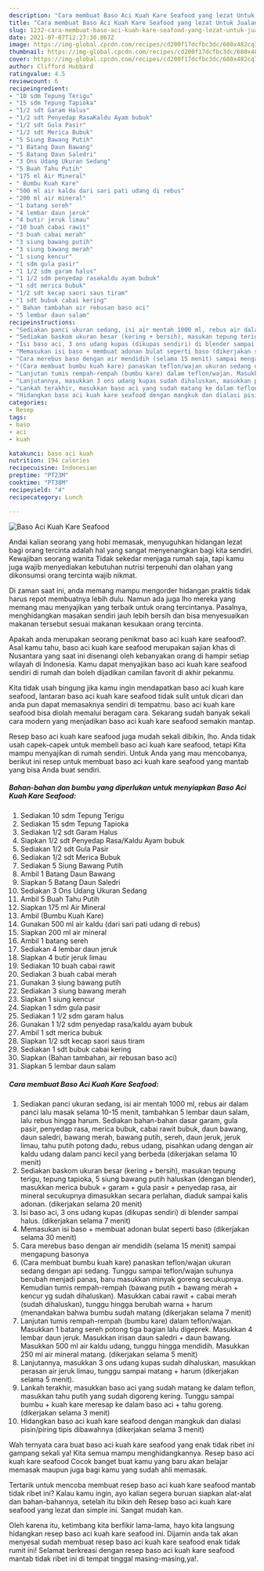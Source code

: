 ```yaml
---
description: "Cara membuat Baso Aci Kuah Kare Seafood yang lezat Untuk Jualan"
title: "Cara membuat Baso Aci Kuah Kare Seafood yang lezat Untuk Jualan"
slug: 1232-cara-membuat-baso-aci-kuah-kare-seafood-yang-lezat-untuk-jualan
date: 2021-07-07T12:27:30.067Z
image: https://img-global.cpcdn.com/recipes/cd200f17dcfbc3dc/680x482cq70/baso-aci-kuah-kare-seafood-foto-resep-utama.jpg
thumbnail: https://img-global.cpcdn.com/recipes/cd200f17dcfbc3dc/680x482cq70/baso-aci-kuah-kare-seafood-foto-resep-utama.jpg
cover: https://img-global.cpcdn.com/recipes/cd200f17dcfbc3dc/680x482cq70/baso-aci-kuah-kare-seafood-foto-resep-utama.jpg
author: Clifford Hubbard
ratingvalue: 4.5
reviewcount: 6
recipeingredient:
- "10 sdm Tepung Terigu"
- "15 sdm Tepung Tapioka"
- "1/2 sdt Garam Halus"
- "1/2 sdt Penyedap RasaKaldu Ayam bubuk"
- "1/2 sdt Gula Pasir"
- "1/2 sdt Merica Bubuk"
- "5 Siung Bawang Putih"
- "1 Batang Daun Bawang"
- "5 Batang Daun Saledri"
- "3 Ons Udang Ukuran Sedang"
- "5 Buah Tahu Putih"
- "175 ml Air Mineral"
- " Bumbu Kuah Kare"
- "500 ml air kaldu dari sari pati udang di rebus"
- "200 ml air mineral"
- "1 batang sereh"
- "4 lembar daun jeruk"
- "4 butir jeruk limau"
- "10 buah cabai rawit"
- "3 buah cabai merah"
- "3 siung bawang putih"
- "3 siung bawang merah"
- "1 siung kencur"
- "1 sdm gula pasir"
- "1 1/2 sdm garam halus"
- "1 1/2 sdm penyedap rasakaldu ayam bubuk"
- "1 sdt merica bubuk"
- "1/2 sdt kecap saori saus tiram"
- "1 sdt bubuk cabai kering"
- " Bahan tambahan air rebusan baso aci"
- "5 lembar daun salam"
recipeinstructions:
- "Sediakan panci ukuran sedang, isi air mentah 1000 ml, rebus air dalam panci lalu masak selama 10-15 menit, tambahkan 5 lembar daun salam, lalu rebus hingga harum. Sediakan bahan-bahan dasar garam, gula pasir, penyedap rasa, merica bubuk, cabai rawit bubuk, daun bawang, daun saledri, bawang merah, bawang putih, sereh, daun jeruk, jeruk limau, tahu putih potong dadu, rebus udang, pisahkan udang dengan air kaldu udang dalam panci kecil yang berbeda (dikerjakan selama 10 menit)"
- "Sediakan baskom ukuran besar (kering + bersih), masukan tepung terigu, tepung tapioka, 5 siung bawang putih haluskan (dengan blender), masukkan merica bubuk + garam + gula pasir + penyedap rasa, air mineral secukupnya dimasukkan secara perlahan, diaduk sampai kalis adonan. (dikerjakan selama 20 menit)"
- "Isi baso aci, 3 ons udang kupas (dikupas sendiri) di blender sampai halus. (dikerjakan selama 7 menit)"
- "Memasukan isi baso + membuat adonan bulat seperti baso (dikerjakan selama 30 menit)"
- "Cara merebus baso dengan air mendidih (selama 15 menit) sampai mengapung basonya"
- "(Cara membuat bumbu kuah kare) panaskan teflon/wajan ukuran sedang dengan api sedang. Tunggu sampai teflon/wajan suhunya berubah menjadi panas, baru masukkan minyak goreng secukupnya. Kemudian tumis rempah-rempah (bawang putih + bawang merah + kencur yg sudah dihaluskan). Masukkan cabai rawit + cabai merah (sudah dihaluskan), tunggu hingga berubah warna + harum (menandakan bahwa bumbu sudah matang (dikerjakan selama 7 menit)"
- "Lanjutan tumis rempah-rempah (bumbu kare) dalam teflon/wajan. Masukkan 1 batang sereh potong tiga bagian lalu digeprek. Masukkan 4 lembar daun jeruk. Masukkan irisan daun saledri + daun bawang. Masukkan 500 ml air kaldu udang, tunggu hingga mendidih. Masukkan 250 ml air mineral matang. (dikerjakan selama 5 menit)"
- "Lanjutannya, masukkan 3 ons udang kupas sudah dihaluskan, masukkan perasan air jeruk limau, tunggu sampai matang + harum (dikerjakan selama 5 menit)."
- "Lankah terakhir, masukkan baso aci yang sudah matang ke dalam teflon, masukkan tahu putih yang sudah digoreng kering. Tunggu sampai bumbu + kuah kare meresap ke dalam baso aci + tahu goreng. (dikerjakan selama 3 menit)"
- "Hidangkan baso aci kuah kare seafood dengan mangkuk dan dialasi pisin/piring tipis dibawahnya (dikerjakan selama 3 menit)"
categories:
- Resep
tags:
- baso
- aci
- kuah

katakunci: baso aci kuah 
nutrition: 194 calories
recipecuisine: Indonesian
preptime: "PT23M"
cooktime: "PT38M"
recipeyield: "4"
recipecategory: Lunch

---
```



![Baso Aci Kuah Kare Seafood](https://img-global.cpcdn.com/recipes/cd200f17dcfbc3dc/680x482cq70/baso-aci-kuah-kare-seafood-foto-resep-utama.jpg)

Andai kalian seorang yang hobi memasak, menyuguhkan hidangan lezat bagi orang tercinta adalah hal yang sangat menyenangkan bagi kita sendiri. Kewajiban seorang  wanita Tidak sekedar menjaga rumah saja, tapi kamu juga wajib menyediakan kebutuhan nutrisi terpenuhi dan olahan yang dikonsumsi orang tercinta wajib nikmat.

Di zaman  saat ini, anda memang mampu mengorder hidangan praktis tidak harus repot membuatnya lebih dulu. Namun ada juga lho mereka yang memang mau menyajikan yang terbaik untuk orang tercintanya. Pasalnya, menghidangkan masakan sendiri jauh lebih bersih dan bisa menyesuaikan makanan tersebut sesuai makanan kesukaan orang tercinta. 



Apakah anda merupakan seorang penikmat baso aci kuah kare seafood?. Asal kamu tahu, baso aci kuah kare seafood merupakan sajian khas di Nusantara yang saat ini disenangi oleh kebanyakan orang di hampir setiap wilayah di Indonesia. Kamu dapat menyajikan baso aci kuah kare seafood sendiri di rumah dan boleh dijadikan camilan favorit di akhir pekanmu.

Kita tidak usah bingung jika kamu ingin mendapatkan baso aci kuah kare seafood, lantaran baso aci kuah kare seafood tidak sulit untuk dicari dan anda pun dapat memasaknya sendiri di tempatmu. baso aci kuah kare seafood bisa diolah memalui beragam cara. Sekarang sudah banyak sekali cara modern yang menjadikan baso aci kuah kare seafood semakin mantap.

Resep baso aci kuah kare seafood juga mudah sekali dibikin, lho. Anda tidak usah capek-capek untuk membeli baso aci kuah kare seafood, tetapi Kita mampu menyajikan di rumah sendiri. Untuk Anda yang mau mencobanya, berikut ini resep untuk membuat baso aci kuah kare seafood yang mantab yang bisa Anda buat sendiri.

<!--inarticleads1-->

##### Bahan-bahan dan bumbu yang diperlukan untuk menyiapkan Baso Aci Kuah Kare Seafood:

1. Sediakan 10 sdm Tepung Terigu
1. Sediakan 15 sdm Tepung Tapioka
1. Sediakan 1/2 sdt Garam Halus
1. Siapkan 1/2 sdt Penyedap Rasa/Kaldu Ayam bubuk
1. Sediakan 1/2 sdt Gula Pasir
1. Sediakan 1/2 sdt Merica Bubuk
1. Sediakan 5 Siung Bawang Putih
1. Ambil 1 Batang Daun Bawang
1. Siapkan 5 Batang Daun Saledri
1. Sediakan 3 Ons Udang Ukuran Sedang
1. Ambil 5 Buah Tahu Putih
1. Siapkan 175 ml Air Mineral
1. Ambil  (Bumbu Kuah Kare)
1. Gunakan 500 ml air kaldu (dari sari pati udang di rebus)
1. Siapkan 200 ml air mineral
1. Ambil 1 batang sereh
1. Sediakan 4 lembar daun jeruk
1. Siapkan 4 butir jeruk limau
1. Sediakan 10 buah cabai rawit
1. Sediakan 3 buah cabai merah
1. Gunakan 3 siung bawang putih
1. Sediakan 3 siung bawang merah
1. Siapkan 1 siung kencur
1. Siapkan 1 sdm gula pasir
1. Sediakan 1 1/2 sdm garam halus
1. Gunakan 1 1/2 sdm penyedap rasa/kaldu ayam bubuk
1. Ambil 1 sdt merica bubuk
1. Siapkan 1/2 sdt kecap saori saus tiram
1. Sediakan 1 sdt bubuk cabai kering
1. Siapkan  (Bahan tambahan, air rebusan baso aci)
1. Siapkan 5 lembar daun salam




<!--inarticleads2-->

##### Cara membuat Baso Aci Kuah Kare Seafood:

1. Sediakan panci ukuran sedang, isi air mentah 1000 ml, rebus air dalam panci lalu masak selama 10-15 menit, tambahkan 5 lembar daun salam, lalu rebus hingga harum. Sediakan bahan-bahan dasar garam, gula pasir, penyedap rasa, merica bubuk, cabai rawit bubuk, daun bawang, daun saledri, bawang merah, bawang putih, sereh, daun jeruk, jeruk limau, tahu putih potong dadu, rebus udang, pisahkan udang dengan air kaldu udang dalam panci kecil yang berbeda (dikerjakan selama 10 menit)
1. Sediakan baskom ukuran besar (kering + bersih), masukan tepung terigu, tepung tapioka, 5 siung bawang putih haluskan (dengan blender), masukkan merica bubuk + garam + gula pasir + penyedap rasa, air mineral secukupnya dimasukkan secara perlahan, diaduk sampai kalis adonan. (dikerjakan selama 20 menit)
1. Isi baso aci, 3 ons udang kupas (dikupas sendiri) di blender sampai halus. (dikerjakan selama 7 menit)
1. Memasukan isi baso + membuat adonan bulat seperti baso (dikerjakan selama 30 menit)
1. Cara merebus baso dengan air mendidih (selama 15 menit) sampai mengapung basonya
1. (Cara membuat bumbu kuah kare) panaskan teflon/wajan ukuran sedang dengan api sedang. Tunggu sampai teflon/wajan suhunya berubah menjadi panas, baru masukkan minyak goreng secukupnya. Kemudian tumis rempah-rempah (bawang putih + bawang merah + kencur yg sudah dihaluskan). Masukkan cabai rawit + cabai merah (sudah dihaluskan), tunggu hingga berubah warna + harum (menandakan bahwa bumbu sudah matang (dikerjakan selama 7 menit)
1. Lanjutan tumis rempah-rempah (bumbu kare) dalam teflon/wajan. Masukkan 1 batang sereh potong tiga bagian lalu digeprek. Masukkan 4 lembar daun jeruk. Masukkan irisan daun saledri + daun bawang. Masukkan 500 ml air kaldu udang, tunggu hingga mendidih. Masukkan 250 ml air mineral matang. (dikerjakan selama 5 menit)
1. Lanjutannya, masukkan 3 ons udang kupas sudah dihaluskan, masukkan perasan air jeruk limau, tunggu sampai matang + harum (dikerjakan selama 5 menit).
1. Lankah terakhir, masukkan baso aci yang sudah matang ke dalam teflon, masukkan tahu putih yang sudah digoreng kering. Tunggu sampai bumbu + kuah kare meresap ke dalam baso aci + tahu goreng. (dikerjakan selama 3 menit)
1. Hidangkan baso aci kuah kare seafood dengan mangkuk dan dialasi pisin/piring tipis dibawahnya (dikerjakan selama 3 menit)




Wah ternyata cara buat baso aci kuah kare seafood yang enak tidak ribet ini gampang sekali ya! Kita semua mampu menghidangkannya. Resep baso aci kuah kare seafood Cocok banget buat kamu yang baru akan belajar memasak maupun juga bagi kamu yang sudah ahli memasak.

Tertarik untuk mencoba membuat resep baso aci kuah kare seafood mantab tidak ribet ini? Kalau kamu ingin, ayo kalian segera buruan siapkan alat-alat dan bahan-bahannya, setelah itu bikin deh Resep baso aci kuah kare seafood yang lezat dan simple ini. Sangat mudah kan. 

Oleh karena itu, ketimbang kita berfikir lama-lama, hayo kita langsung hidangkan resep baso aci kuah kare seafood ini. Dijamin anda tak akan menyesal sudah membuat resep baso aci kuah kare seafood enak tidak rumit ini! Selamat berkreasi dengan resep baso aci kuah kare seafood mantab tidak ribet ini di tempat tinggal masing-masing,ya!.

